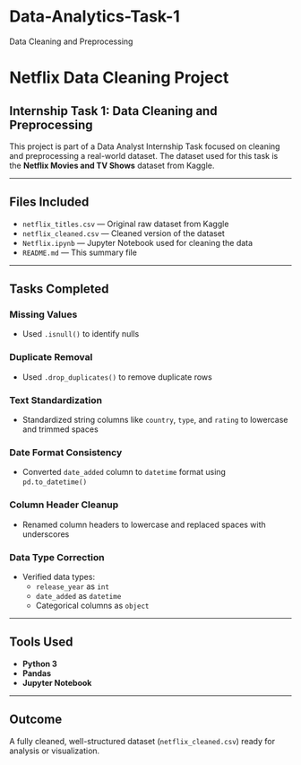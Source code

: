 # Data-Analytics-Task-1
Data Cleaning and Preprocessing

# Netflix Data Cleaning Project

## Internship Task 1: Data Cleaning and Preprocessing

This project is part of a Data Analyst Internship Task focused on cleaning and preprocessing a real-world dataset. The dataset used for this task is the **Netflix Movies and TV Shows** dataset from Kaggle.

---

## Files Included

- `netflix_titles.csv` — Original raw dataset from Kaggle
- `netflix_cleaned.csv` — Cleaned version of the dataset
- `Netflix.ipynb` — Jupyter Notebook used for cleaning the data
- `README.md` — This summary file

---

## Tasks Completed

### Missing Values
- Used `.isnull()` to identify nulls

### Duplicate Removal
- Used `.drop_duplicates()` to remove duplicate rows

### Text Standardization
- Standardized string columns like `country`, `type`, and `rating` to lowercase and trimmed spaces

### Date Format Consistency
- Converted `date_added` column to `datetime` format using `pd.to_datetime()`

### Column Header Cleanup
- Renamed column headers to lowercase and replaced spaces with underscores

### Data Type Correction
- Verified data types:
  - `release_year` as `int`
  - `date_added` as `datetime`
  - Categorical columns as `object`

---

## Tools Used

- **Python 3**
- **Pandas**
- **Jupyter Notebook**

---

## Outcome

A fully cleaned, well-structured dataset (`netflix_cleaned.csv`) ready for analysis or visualization.
